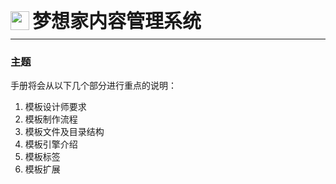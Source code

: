<div style="display: flex;">
	<img src="https://oss.iteachyou.cc/logo.png" height="30" />
	<div style="margin-left: 5px; font-size: 30px; line-height: 30px; font-weight: bold;">梦想家内容管理系统</div>
</div>

----------
### 主题

<p>手册将会从以下几个部分进行重点的说明：</p>

 1. 模板设计师要求
 2. 模板制作流程
 3. 模板文件及目录结构
 4. 模板引擎介绍
 5. 模板标签
 6. 模板扩展

